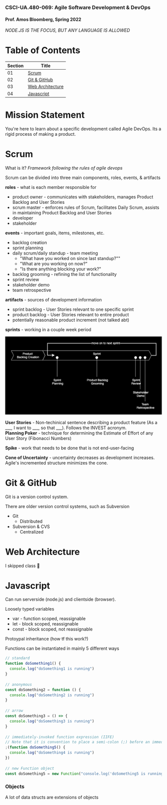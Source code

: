 ### CSCI-UA.480-069: Agile Software Development & DevOps

#### Prof. Amos Bloomberg, Spring 2022

*NODE.JS IS THE FOCUS, BUT ANY LANGUAGE IS ALLOWED*

# Table of Contents

| Section | Title |
| ------- | ----- |
| 01 | [Scrum](#01) |
| 02 | [Git & GitHub](#02) |
| 03 | [Web Architecture](#03) |
| 04 | [Javascript](#04) |

# Mission Statement

You're here to learn about a specific development called Agile DevOps. Its a rigid process of making a product.

<a id="01"></a>
# Scrum

What is it? _Framework following the rules of agile devops_

Scrum can be divided into three main components, roles, events, & artifacts

__roles__ - what is each member responsible for
- product owner - communicates with stakeholders, manages Product Backlog and User Stories
- scrum master - enforces rules of Scrum, facilitates Daily Scrum, assists in maintaining Product Backlog and User Stories
- developer
- stakeholder

__events__ - important goals, items, milestones, etc. 
- backlog creation
- sprint planning
- daily scrum/daily standup - team meeting
    - "What have you worked on since last standup?""
    - "What are you working on now?"
    - "Is there anything blocking your work?"
- backlog grooming - refining the list of functionality
- sprint review
- stakeholder demo
- team retrospective

__artifacts__ - sources of development information
- sprint backlog - User Stories relevant to one specific sprint
- product backlog - User Stories relevant to entire product
- potentially reasonable product increment (not talked abt)

__sprints__ - working in a couple week period

![](../pictures/cs480-sprint-timeline.png)

__User Stories__ - Non-techinical sentence describing a product feature (As a \_\_\_, I want to \_\_\_, so that \_\_\_). Follows the INVEST acronym.  
__Planning Poker__ - technique for determining the Estimate of Effort of any User Story (Fibonacci Numbers)

__Spike__ - work that needs to be done that is not end-user-facing

__Cone of Uncertainty__ - uncertainty decreases as development increases.  
Agile's incremented structure minimizes the cone.

<a id="02"></a>
# Git & GitHub

Git is a version control system.

There are older version control systems, such as Subversion

- Git
    - Distributed
- Subversion & CVS
    - Centralized

<a id="03"></a>
# Web Architecture

I skipped class 🥴

<a id="04"></a>
# Javascript

Can run serverside (node.js) and clientside (browser).

Loosely typed variables
- var - function scoped, reassignable
- let - block scoped, reassignable
- const - block scoped, not reassignable

Protoypal inheritance (how tf this work?)

Functions can be instantiated in mainly 5 different ways

```javascript
// standard
function doSomething1() {
  console.log("doSomething1 is running")
}

// anonymous
const doSomething2 = function () {
  console.log("doSomething2 is running")
}

// arrow
const doSomething3 = () => {
  console.log("doSomething3 is running")
}

// immediately-invoked function expression (IIFE)
// Note that it is convention to place a semi-colon (;) before an immediately-invoked function in order to ensure it is interpreted as a separate statement from whatever comes above it in the code.
;(function doSomething5() {
  console.log("doSomething4 is running")
})

// new Function object
const doSomething5 = new Function("console.log('doSomething5 is running');");
```

### Objects

A lot of data structs are extensions of objects
